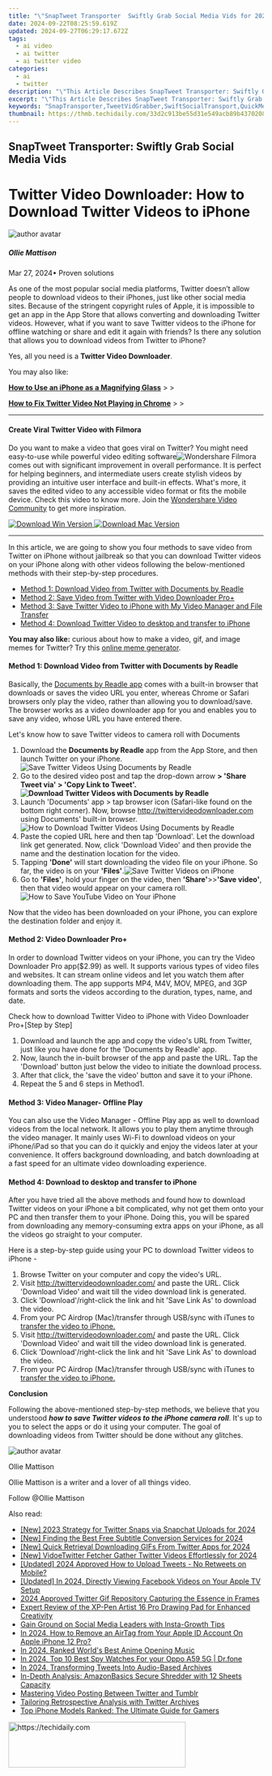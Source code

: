 ```yaml
---
title: "\"SnapTweet Transporter  Swiftly Grab Social Media Vids for 2024\""
date: 2024-09-22T08:25:59.619Z
updated: 2024-09-27T06:29:17.672Z
tags:
  - ai video
  - ai twitter
  - ai twitter video
categories:
  - ai
  - twitter
description: "\"This Article Describes SnapTweet Transporter: Swiftly Grab Social Media Vids for 2024\""
excerpt: "\"This Article Describes SnapTweet Transporter: Swiftly Grab Social Media Vids for 2024\""
keywords: "SnapTransporter,TweetVidGrabber,SwiftSocialTransport,QuickMediaCapture,VideoSnapperApp,SocialTweetHopper,MediaSnapTransfer"
thumbnail: https://thmb.techidaily.com/33d2c913be55d31e549acb89b4370208c20960b474ce8b9b8af13ad1eeef19a7.jpg
---
```


## SnapTweet Transporter: Swiftly Grab Social Media Vids

# Twitter Video Downloader: How to Download Twitter Videos to iPhone

![author avatar](https://images.wondershare.com/filmora/article-images/ollie-mattison.jpg)

##### Ollie Mattison

 Mar 27, 2024• Proven solutions

As one of the most popular social media platforms, Twitter doesn’t allow people to download videos to their iPhones, just like other social media sites. Because of the stringent copyright rules of Apple, it is impossible to get an app in the App Store that allows converting and downloading Twitter videos. However, what if you want to save Twitter videos to the iPhone for offline watching or share and edit it again with friends? Is there any solution that allows you to download videos from Twitter to iPhone?

Yes, all you need is a **Twitter Video Downloader**.

You may also like:

[**How to Use an iPhone as a Magnifying Glass**](https://tools.techidaily.com/wondershare/filmora/download/) \> >

**[How to Fix Twitter Video Not Playing in Chrome](https://tools.techidaily.com/wondershare/filmora/download/)** \> >

---

#### Create Viral Twitter Video with Filmora

Do you want to make a video that goes viral on Twitter? You might need easy-to-use while powerful video editing software![Wondershare Filmora](https://tools.techidaily.com/wondershare/filmora/download/) comes out with significant improvement in overall performance. It is perfect for helping beginners, and intermediate users create stylish videos by providing an intuitive user interface and built-in effects. What's more, it saves the edited video to any accessible video format or fits the mobile device. Check this video to know more. Join the [Wondershare Video Community](https://www.wondershare.com/explore/inspiration.html) to get more inspiration.

[![Download Win Version](https://images.wondershare.com/filmora/guide/download-btn-win.jpg) ](https://tools.techidaily.com/wondershare/filmora/download/) [![Download Mac Version](https://images.wondershare.com/filmora/guide/download-btn-mac.jpg) ](https://tools.techidaily.com/wondershare/filmora/download/)

---

In this article, we are going to show you four methods to save video from Twitter on iPhone without jailbreak so that you can download Twitter videos on your iPhone along with other videos following the below-mentioned methods with their step-by-step procedures.

* [Method 1: Download Video from Twitter with Documents by Readle](#part1)
* [Method 2: Save Video from Twitter with Video Downloader Pro+](#part2)
* [Method 3: Save Twitter Video to iPhone with My Video Manager and File Transfer](#part3)
* [Method 4: Download Twitter Video to desktop and transfer to iPhone](#part4)

**You may also like:** curious about how to make a video, gif, and image memes for Twitter? Try this [online meme generator](https://tools.techidaily.com/wondershare/filmora/download/).

#### Method 1:  Download Video from Twitter with Documents by Readle

Basically, the [Documents by Readle app](https://itunes.apple.com/us/app/documents-6-file-manager-pdf-reader-and-browser/id364901807?mt=8) comes with a built-in browser that downloads or saves the video URL you enter, whereas Chrome or Safari browsers only play the video, rather than allowing you to download/save. The browser works as a video downloader app for you and enables you to save any video, whose URL you have entered there.

Let's know how to save Twitter videos to camera roll with Documents

1. Download the **Documents by Readle** app from the App Store, and then launch Twitter on your iPhone.![Save Twitter Videos Using Documents by Readle](https://images.wondershare.com/filmora/article-images/documents-by-readle1.jpg)
2. Go to the desired video post and tap the drop-down arrow **\> 'Share Tweet via' > 'Copy Link to Tweet'.![Download Twitter Videos with Documents by Readle](https://images.wondershare.com/filmora/article-images/documents-by-readle2.jpg)**
3. Launch 'Documents' app > tap browser icon (Safari-like found on the bottom right corner). Now, browse <http://twittervideodownloader.com> using Documents' built-in browser.![How to Download Twitter Videos Using Documents by Readle](https://images.wondershare.com/filmora/article-images/documents-by-readle3.jpg)
4. Paste the copied URL here and then tap 'Download'. Let the download link get generated. Now, click 'Download Video' and then provide the name and the destination location for the video.
5. Tapping **'Done'** will start downloading the video file on your iPhone. So far, the video is on your **'Files'**.![Save Twitter Videos on iPhone](https://images.wondershare.com/filmora/article-images/Files-iphone1.jpg)
6. Go to **'Files'**, hold your finger on the video, then **'Share'**\>>**'Save video'**, then that video would appear on your camera roll.![How to Save YouTube Video on Your iPhone](https://images.wondershare.com/filmora/article-images/Files-iphone2.jpg)

Now that the video has been downloaded on your iPhone, you can explore the destination folder and enjoy it.

#### Method 2:  Video Downloader Pro+

In order to download Twitter videos on your iPhone, you can try the Video Downloader Pro app($2.99) as well. It supports various types of video files and websites. It can stream online videos and let you watch them after downloading them. The app supports MP4, M4V, MOV, MPEG, and 3GP formats and sorts the videos according to the duration, types, name, and date.

Check how to download Twitter Video to iPhone with Video Downloader Pro+\[Step by Step\]

1. Download and launch the app and copy the video's URL from Twitter, just like you have done for the 'Documents by Readle' app.
2. Now, launch the in-built browser of the app and paste the URL. Tap the 'Download' button just below the video to initiate the download process.
3. After that click, the 'save the video' button and save it to your iPhone.
4. Repeat the 5 and 6 steps in Method1.

#### Method 3:  Video Manager- Offline Play

You can also use the Video Manager - Offline Play‬ app as well to download videos from the local network. It allows you to play them anytime through the video manager. It mainly uses Wi-Fi to download videos on your iPhone/iPad so that you can do it quickly and enjoy the videos later at your convenience. It offers background downloading, and batch downloading at a fast speed for an ultimate video downloading experience.

#### Method 4:  Download to desktop and transfer to iPhone

After you have tried all the above methods and found how to download Twitter videos on your iPhone a bit complicated, why not get them onto your PC and then transfer them to your iPhone. Doing this, you will be spared from downloading any memory-consuming extra apps on your iPhone, as all the videos go straight to your computer.

Here is a step-by-step guide using your PC to download Twitter videos to iPhone -

1. Browse Twitter on your computer and copy the video's URL.
2. Visit <http://twittervideodownloader.com/> and paste the URL. Click 'Download Video' and wait till the video download link is generated.
3. Click 'Download'/right-click the link and hit 'Save Link As' to download the video.
4. From your PC Airdrop (Mac)/transfer through USB/sync with iTunes to [transfer the video to iPhone.](https://tools.techidaily.com/wondershare/filmora/download/)
5. Visit <http://twittervideodownloader.com/> and paste the URL. Click 'Download Video' and wait till the video download link is generated.
6. Click 'Download'/right-click the link and hit 'Save Link As' to download the video.
7. From your PC Airdrop (Mac)/transfer through USB/sync with iTunes to [transfer the video to iPhone.](https://tools.techidaily.com/wondershare/filmora/download/)

 **Conclusion**

Following the above-mentioned step-by-step methods, we believe that you understood **_how to save Twitter videos to the iPhone camera roll_**. It's up to you to select the apps or do it using your computer. The goal of downloading videos from Twitter should be done without any glitches.

![author avatar](https://images.wondershare.com/filmora/article-images/ollie-mattison.jpg)

Ollie Mattison

Ollie Mattison is a writer and a lover of all things video.

Follow @Ollie Mattison

<ins class="adsbygoogle"
      style="display:block"
      data-ad-client="ca-pub-7571918770474297"
      data-ad-slot="8358498916"
      data-ad-format="auto"
      data-full-width-responsive="true"></ins>

<span class="atpl-alsoreadstyle">Also read:</span>
<div><ul>
<li><a href="https://twitter-videos.techidaily.com/new-2023-strategy-for-twitter-snaps-via-snapchat-uploads-for-2024/"><u>[New] 2023 Strategy for Twitter Snaps via Snapchat Uploads for 2024</u></a></li>
<li><a href="https://article-knowledge.techidaily.com/new-finding-the-best-free-subtitle-conversion-services-for-2024/"><u>[New] Finding the Best Free Subtitle Conversion Services for 2024</u></a></li>
<li><a href="https://twitter-videos.techidaily.com/new-quick-retrieval-downloading-gifs-from-twitter-apps-for-2024/"><u>[New] Quick Retrieval Downloading GIFs From Twitter Apps for 2024</u></a></li>
<li><a href="https://twitter-videos.techidaily.com/new-vidoetwitter-fetcher-gather-twitter-videos-effortlessly-for-2024/"><u>[New] VidoeTwitter Fetcher Gather Twitter Videos Effortlessly for 2024</u></a></li>
<li><a href="https://twitter-videos.techidaily.com/updated-2024-approved-how-to-upload-tweets-no-retweets-on-mobile/"><u>[Updated] 2024 Approved How to Upload Tweets - No Retweets on Mobile?</u></a></li>
<li><a href="https://facebook-videos.techidaily.com/updated-in-2024-directly-viewing-facebook-videos-on-your-apple-tv-setup/"><u>[Updated] In 2024, Directly Viewing Facebook Videos on Your Apple TV Setup</u></a></li>
<li><a href="https://twitter-videos.techidaily.com/2024-approved-twitter-gif-repository-capturing-the-essence-in-frames/"><u>2024 Approved Twitter Gif Repository Capturing the Essence in Frames</u></a></li>
<li><a href="https://youtube-clips.techidaily.com/expert-review-of-the-xp-pen-artist-16-pro-drawing-pad-for-enhanced-creativity/"><u>Expert Review of the XP-Pen Artist 16 Pro Drawing Pad for Enhanced Creativity</u></a></li>
<li><a href="https://instagram-videos.techidaily.com/gain-ground-on-social-media-leaders-with-insta-growth-tips/"><u>Gain Ground on Social Media Leaders with Insta-Growth Tips</u></a></li>
<li><a href="https://apple-account.techidaily.com/in-2024-how-to-remove-an-airtag-from-your-apple-id-account-on-apple-iphone-12-pro-by-drfone-ios/"><u>In 2024, How to Remove an AirTag from Your Apple ID Account On Apple iPhone 12 Pro?</u></a></li>
<li><a href="https://fox-links.techidaily.com/in-2024-ranked-worlds-best-anime-opening-music/"><u>In 2024, Ranked World's Best Anime Opening Music</u></a></li>
<li><a href="https://android-location-track.techidaily.com/in-2024-top-10-best-spy-watches-for-your-oppo-a59-5g-drfone-by-drfone-virtual-android/"><u>In 2024, Top 10 Best Spy Watches For your Oppo A59 5G | Dr.fone</u></a></li>
<li><a href="https://twitter-videos.techidaily.com/in-2024-transforming-tweets-into-audio-based-archives/"><u>In 2024, Transforming Tweets Into Audio-Based Archives</u></a></li>
<li><a href="https://buynow-info.techidaily.com/in-depth-analysis-amazonbasics-secure-shredder-with-12-sheets-capacity/"><u>In-Depth Analysis: AmazonBasics Secure Shredder with 12 Sheets Capacity</u></a></li>
<li><a href="https://twitter-videos.techidaily.com/mastering-video-posting-between-twitter-and-tumblr/"><u>Mastering Video Posting Between Twitter and Tumblr</u></a></li>
<li><a href="https://twitter-videos.techidaily.com/tailoring-retrospective-analysis-with-twitter-archives/"><u>Tailoring Retrospective Analysis with Twitter Archives</u></a></li>
<li><a href="https://buynow-help.techidaily.com/top-iphone-models-ranked-the-ultimate-guide-for-gamers/"><u>Top iPhone Models Ranked: The Ultimate Guide for Gamers</u></a></li>
</ul></div>

<!-- affiliate ads begin -->
<a href="https://unicoeye.pxf.io/c/5597632/2148771/18498" target="_top" id="2148771">
  <img src="//a.impactradius-go.com/display-ad/18498-2148771" border="0" alt="https://techidaily.com" width="350" height="90"/>
</a>
<img height="0" width="0" src="https://unicoeye.pxf.io/i/5597632/2148771/18498" style="position:absolute;visibility:hidden;" border="0" />
<!-- affiliate ads end -->

